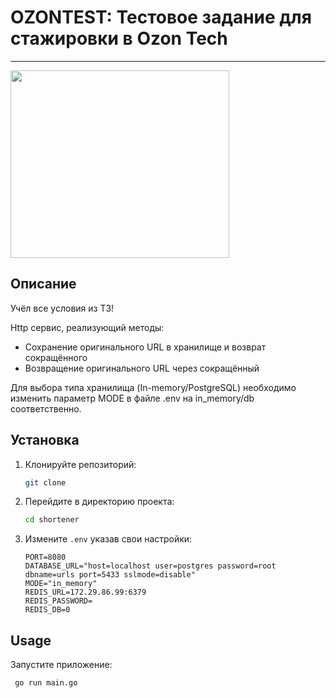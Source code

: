 # OZONTEST: Тестовое задание для стажировки в Ozon Tech
---

<img src='https://fanibani.ru/wp-content/uploads/2021/07/milie004.jpg' width='350' height='300'>

## Описание
Учёл все условия из ТЗ!

Http сервис, реализующий методы:
- Сохранение оригинального URL в хранилище и возврат сокращённого
- Возвращение оригинального URL через сокращённый

Для выбора типа хранилища (In-memory/PostgreSQL) необходимо изменить параметр MODE в файле .env на in_memory/db соответственно.

## Установка
1. Клонируйте репозиторий:
    ```bash
    git clone
    ```

2. Перейдите в директорию проекта:
    ```bash
    cd shortener
    ```

3. Измените `.env` указав свои настройки:
    ```plaintext
    PORT=8080
    DATABASE_URL="host=localhost user=postgres password=root dbname=urls port=5433 sslmode=disable"
    MODE="in_memory"
    REDIS_URL=172.29.86.99:6379
    REDIS_PASSWORD=
    REDIS_DB=0
    ```

## Usage
Запустите приложение:
   ```bash
    go run main.go
   ```